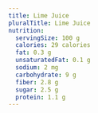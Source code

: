 ```yaml
---
title: Lime Juice
pluralTitle: Lime Juice
nutrition:
  servingSize: 100 g
  calories: 29 calories
  fat: 0.3 g
  unsaturatedFat: 0.1 g
  sodium: 2 mg
  carbohydrate: 9 g
  fiber: 2.8 g
  sugar: 2.5 g
  protein: 1.1 g
---
```


